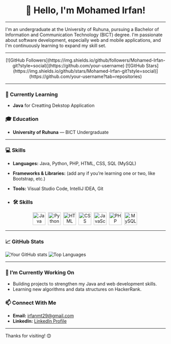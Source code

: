 <div align = "center">
<h1>👋 Hello, I'm Mohamed Irfan!</h1>
</div>

---
I'm an undergraduate at the University of Ruhuna, pursuing a Bachelor of Information and Communication Technology (BICT) degree. I'm passionate about software development, especially web and mobile applications, and I'm continuously learning to expand my skill set.

---
<div align="center">
  [![GitHub Followers](https://img.shields.io/github/followers/Mohamed-Irfan-git?style=social)](https://github.com/your-username)
  [![GitHub Stars](https://img.shields.io/github/stars/Mohamed-Irfan-git?style=social)](https://github.com/your-username?tab=repositories)
</div>

---

### 📘 Currently Learning
- **Java** for Creatting Dekstop Application

### 🎓 Education
- **University of Ruhuna** — BICT Undergraduate

---

### 💻 Skills
- **Languages:** Java, Python, PHP, HTML, CSS, SQL (MySQL)
- **Frameworks & Libraries:** (add any if you’re learning one or two, like Bootstrap, etc.)
- **Tools:** Visual Studio Code, IntelliJ IDEA, Git

- ### 🛠 Skills

<div align="center">
  <img src="https://cdn.jsdelivr.net/gh/devicons/devicon/icons/java/java-original.svg" title="Java" width="40" height="40"/>&nbsp;
  <img src="https://cdn.jsdelivr.net/gh/devicons/devicon/icons/python/python-original.svg" title="Python" width="40" height="40"/>&nbsp;
  <img src="https://cdn.jsdelivr.net/gh/devicons/devicon/icons/html5/html5-original.svg" title="HTML" width="40" height="40"/>&nbsp;
  <img src="https://cdn.jsdelivr.net/gh/devicons/devicon/icons/css3/css3-original.svg" title="CSS" width="40" height="40"/>&nbsp;
  <img src="https://cdn.jsdelivr.net/gh/devicons/devicon/icons/javascript/javascript-original.svg" title="JavaScript" width="40" height="40"/>&nbsp;
  <img src="https://cdn.jsdelivr.net/gh/devicons/devicon/icons/php/php-original.svg" title="PHP" width="40" height="40"/>&nbsp;
  <img src="https://cdn.jsdelivr.net/gh/devicons/devicon/icons/mysql/mysql-original.svg" title="MySQL" width="40" height="40"/>&nbsp;
</div>

---

### 📈 GitHub Stats

![Your GitHub stats](https://github-readme-stats.vercel.app/api?username=Mohamed-Irfan-git&show_icons=true&theme=radical)
![Top Languages](https://github-readme-stats.vercel.app/api/top-langs/?username=Mohamed-Irfan-git&layout=compact&theme=radical)

---

### 🌱 I’m Currently Working On
- Building projects to strengthen my Java and web development skills.
- Learning new algorithms and data structures on HackerRank.

### 📫 Connect With Me
- **Email:** irfanmt29@gmail.com
- **LinkedIn:** [LinkedIn Profile](https://www.linkedin.com/in/mohamed-irfan-293882325)

---

Thanks for visiting! 😊
